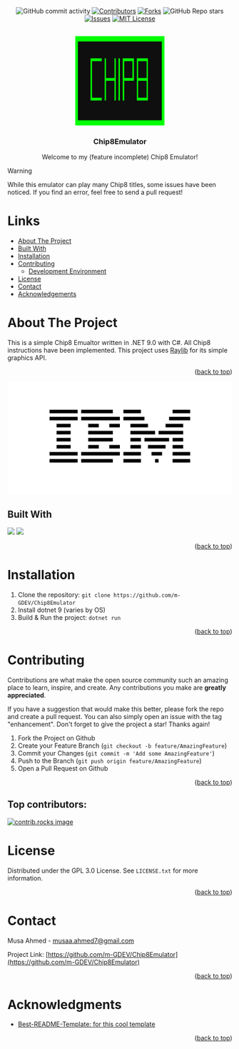 <!-- https://github.com/othneildrew/Best-README-Template -->

<div align="center">

![GitHub commit activity](https://img.shields.io/github/commit-activity/m/m-GDEV/Chip8Emulator)
[![Contributors](https://img.shields.io/github/contributors/m-GDEV/Chip8Emulator.svg)](https://github.com/m-GDEV/Chip8Emulator/graphs/contributors)
[![Forks](https://img.shields.io/github/forks/m-GDEV/Chip8Emulator.svg?style=flat)](https://github.com/m-GDEV/Chip8Emulator/network/members)
![GitHub Repo stars](https://img.shields.io/github/stars/m-GDEV/Chip8Emulator?style=flat&link=https%3A%2F%2Fgithub.com%2Fm-GDEV%2FChip8Emulator%2Fstargazers)
[![Issues](https://img.shields.io/github/issues/m-GDEV/Chip8Emulator.svg)](https://github.com/m-GDEV/Chip8Emulator/issues)
[![MIT License](https://img.shields.io/github/license/m-GDEV/Chip8Emulator.svg)](https://github.com/m-GDEV/Chip8Emulator/blob/master/LICENSE.txt)

</div>


 
 <!--
 [![LinkedIn](https://img.shields.io/badge/-LinkedIn-black.svg?logo=linkedin&colorB=555)](https://linkedin.com/in/musa-ahmed)
-->

<!-- PROJECT LOGO -->
<br />
<div align="center">
  <a href="https://github.com/m-GDEV/Chip8Emulator">
    <img src="docs/logo.png" alt="Logo" width="200" height="200">
  </a>

<h3 align="center">Chip8Emulator</h3>

  <p align="center">
    Welcome to my (feature incomplete) Chip8 Emulator!
    <br />

</div>

> [!WARNING]  
> While this emulator can play many Chip8 titles, some issues have been noticed.
> If you find an error, feel free to send a pull request!


<!-- TABLE OF CONTENTS -->
# Links
* [About The Project](#about-the-project)
* [Built With](#built-with)
* [Installation](#installation)
* [Contributing](#contributing)
  * [Development Environment](#development-environment)
* [License](#license)
* [Contact](#contact)
* [Acknowledgements](#acknowledgements)

<!-- ABOUT THE PROJECT -->
# About The Project

This is a simple Chip8 Emualtor written in .NET 9.0 with C#. All Chip8 instructions have been implemented. This project uses [Raylib](https://github.com/raylib-cs/raylib-cs) for its simple graphics API.

<p align="right">(<a href="#readme-top">back to top</a>)</p>

![Demo](./docs/demo.png)

## Built With

![](https://img.shields.io/badge/.NET%209.0-512BD4?logo=.NET&logoColor=white)
![](https://img.shields.io/badge/Raylib-000000?logo=raylib&logoColor=white)

<p align="right">(<a href="#readme-top">back to top</a>)</p>


<!-- GETTING STARTED -->
# Installation

1. Clone the repository: `git clone https://github.com/m-GDEV/Chip8Emulator`
2. Install dotnet 9 (varies by OS)
3. Build & Run the project: `dotnet run`

<p align="right">(<a href="#readme-top">back to top</a>)</p>


<!-- CONTRIBUTING -->
# Contributing

Contributions are what make the open source community such an amazing place to learn, inspire, and create. Any contributions you make are **greatly appreciated**.

If you have a suggestion that would make this better, please fork the repo and create a pull request. You can also simply open an issue with the tag "enhancement".
Don't forget to give the project a star! Thanks again!

1. Fork the Project on Github
2. Create your Feature Branch (`git checkout -b feature/AmazingFeature`)
3. Commit your Changes (`git commit -m 'Add some AmazingFeature'`)
4. Push to the Branch (`git push origin feature/AmazingFeature`)
5. Open a Pull Request on Github

<p align="right">(<a href="#readme-top">back to top</a>)</p>

## Top contributors:

<a href="https://github.com/m-GDEV/Chip8Emulator/graphs/contributors">
  <img src="https://contrib.rocks/image?repo=m-GDEV/Chip8Emulator" alt="contrib.rocks image" />
</a>


<!-- LICENSE -->
# License

Distributed under the GPL 3.0 License. See `LICENSE.txt` for more information.

<p align="right">(<a href="#readme-top">back to top</a>)</p>



<!-- CONTACT -->
# Contact

Musa Ahmed - [musaa.ahmed7@gmail.com](mailto:musaa.ahmed7@gmail.com)

Project Link: [https://github.com/m-GDEV/Chip8Emulator](https://github.com/m-GDEV/Chip8Emulator)

<p align="right">(<a href="#readme-top">back to top</a>)</p>



<!-- ACKNOWLEDGMENTS -->
# Acknowledgments

* [Best-README-Template: for this cool template](https://github.com/othneildrew/Best-README-Template)


<p align="right">(<a href="#readme-top">back to top</a>)</p>

